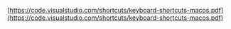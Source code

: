 [https://code.visualstudio.com/shortcuts/keyboard-shortcuts-macos.pdf](https://code.visualstudio.com/shortcuts/keyboard-shortcuts-macos.pdf)